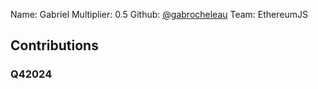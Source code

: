 Name: Gabriel
Multiplier: 0.5
Github: [@gabrocheleau](https://github.com/gabrocheleau)
Team: EthereumJS

## Contributions
### Q42024
